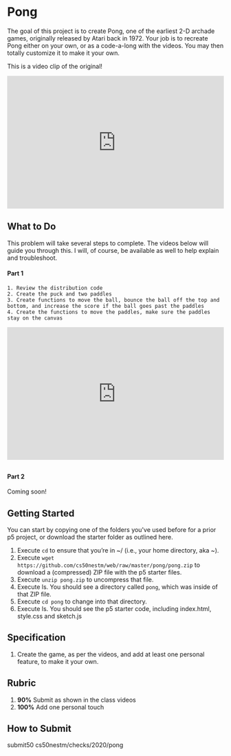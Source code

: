 # Pong

The goal of this project is to create Pong, one of the earliest 2-D archade games, originally released by Atari back in 1972. Your job is to recreate Pong 
either on your own, or as a code-a-long with the videos. You may then totally customize it to make it your own.

<style type="text/css">
.iframe_container {
	position: relative;
	padding-bottom: 56.25%; 
	padding-top: 25px;
	height: 0;
	margin-bottom: 30px;
}

.iframe_container iframe {
	position: absolute;
	top: 0;
	left: 0;
	width: 100%;
	height: 100%;
}
</style>

This is a video clip of the original!

<div class="iframe_container">
<iframe src="https://www.youtube.com/embed/fhd7FfGCdCo" title="YouTube video player" frameborder="0" allow="accelerometer; autoplay; encrypted-media; gyroscope; picture-in-picture" allowfullscreen></iframe>
</div>

## What to Do

This problem will take several steps to complete. The videos below will guide you through this. I will, of course, be available as well to help explain and troubleshoot.

#### Part 1
```
1. Review the distribution code
2. Create the puck and two paddles
3. Create functions to move the ball, bounce the ball off the top and bottom, and increase the score if the ball goes past the paddles
4. Create the functions to move the paddles, make sure the paddles stay on the canvas
```
<div class="iframe_container">
<iframe src="https://www.youtube.com/embed/M2XxTDmMZ80" frameborder="0" allow="accelerometer; autoplay; encrypted-media; gyroscope; picture-in-picture" allowfullscreen></iframe>
</div>

#### Part 2

Coming soon!

## Getting Started

You can start by copying one of the folders you've used before for a prior p5 project, or download the starter folder as outlined here.

1. Execute `cd` to ensure that you’re in ~/ (i.e., your home directory, aka ~).
2. Execute `wget https://github.com/cs50nestm/web/raw/master/pong/pong.zip` to download a (compressed) ZIP file with the p5 starter files.
1. Execute `unzip pong.zip` to uncompress that file.
1. Execute ls. You should see a directory called `pong`, which was inside of that ZIP file.
1. Execute `cd pong` to change into that directory.
1. Execute ls. You should see the p5 starter code, including index.html, style.css and sketch.js

## Specification

1. Create the game, as per the videos, and add at least one personal feature, to make it your own.

## Rubric

1. **90%** Submit as shown in the class videos
1. **100%** Add one personal touch

## How to Submit

submit50 cs50nestm/checks/2020/pong
